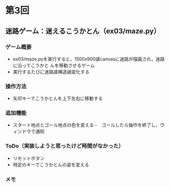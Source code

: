 # 第3回
## 迷路ゲーム：迷えるこうかとん（ex03/maze.py）
### ゲーム概要
- ex03/maze.pyを実行すると，1500x900䛾canvasに迷路が描画され，迷路に沿ってこうかと
んを移動させるゲーム
- 実行するたびに迷路䛾構造䛿変化する
### 操作方法
- 矢印キーでこうかとんを上下左右に移動する
### 追加機能
- スタート地点とゴール地点の色を変える
-　ゴールしたら操作を終了し、ウィンドウで通知
### ToDo（実装しようと思ったけど時間がなかった）
- リセットボタン
- 特定のキーでこうかとんの姿を変える
### メモ